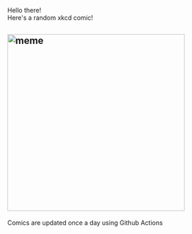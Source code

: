 Hello there! <br>Here's a random xkcd comic!<br>
## <img src="https://imgs.xkcd.com/comics/nexus.png" alt="meme" width="400"/><br>
Comics are updated once a day using Github Actions